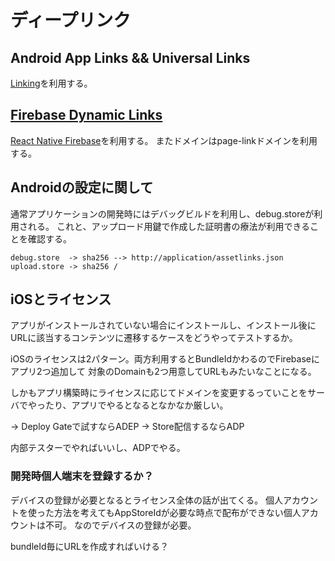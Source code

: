 # ディープリンク


## Android App Links && Universal Links

[Linking](https://reactnative.dev/docs/linking)を利用する。


## [Firebase Dynamic Links](https://firebase.google.com/docs/dynamic-links)


[React Native Firebase](https://rnfirebase.io/dynamic-links/usage)を利用する。
またドメインはpage-linkドメインを利用する。

## Androidの設定に関して

通常アプリケーションの開発時にはデバッグビルドを利用し、debug.storeが利用される。
これと、アップロード用鍵で作成した証明書の療法が利用できることを確認する。

```
debug.store  -> sha256 --> http://application/assetlinks.json
upload.store -> sha256 /
```

## iOSとライセンス

アプリがインストールされていない場合にインストールし、インストール後にURLに該当するコンテンツに遷移するケースをどうやってテストするか。

iOSのライセンスは2パターン。両方利用するとBundleIdかわるのでFirebaseにアプリ2つ追加して
対象のDomainも2つ用意してURLもみたいなことになる。

しかもアプリ構築時にライセンスに応じてドメインを変更するっていことをサーバでやったり、アプリでやるとなるとなかなか厳しい。

-> Deploy Gateで試すならADEP
-> Store配信するならADP

内部テスターでやればいいし、ADPでやる。

### 開発時個人端末を登録するか？

デバイスの登録が必要となるとライセンス全体の話が出てくる。
個人アカウントを使った方法を考えてもAppStoreIdが必要な時点で配布ができない個人アカウントは不可。
なのでデバイスの登録が必要。

bundleId毎にURLを作成すればいける？

